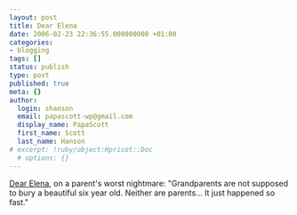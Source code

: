 ```yaml
---
layout: post
title: Dear Elena
date: 2006-02-23 22:36:55.000000000 +01:00
categories:
- blogging
tags: []
status: publish
type: post
published: true
meta: {}
author:
  login: shanson
  email: papascott-wp@gmail.com
  display_name: PapaScott
  first_name: Scott
  last_name: Hanson
# excerpt: !ruby/object:Hpricot::Doc
  # options: {}
---
```

<p><a href="http://dearelena.wordpress.com/2006/02/23/dear-elena" title="Dear Elena &raquo; Dear Elena">Dear Elena</a>, on a parent's worst nightmare: "Grandparents are not supposed to bury a beautiful six year old. Neither are parents... It just happened so fast."</p>
